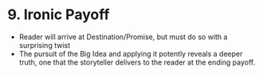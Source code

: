 # 9. Ironic Payoff

* Reader will arrive at Destination/Promise, but must do so with a surprising twist
* The pursuit of the Big Idea and applying it potently reveals a deeper truth, one that the storyteller delivers to the reader at the ending payoff.

